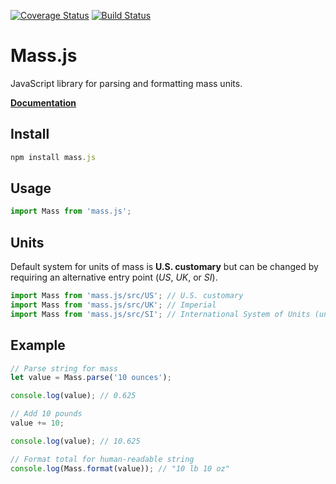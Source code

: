 [![Coverage Status](https://coveralls.io/repos/github/MeekLogic/Mass.js/badge.svg?branch=master)](https://coveralls.io/github/MeekLogic/Mass.js?branch=master) [![Build Status](https://travis-ci.com/MeekLogic/Mass.js.svg?branch=master)](https://travis-ci.com/MeekLogic/Mass.js)

Mass.js
=========
JavaScript library for parsing and formatting mass units.

**[Documentation](https://meeklogic.github.io/Mass.js/)**

Install
-------
```javascript
npm install mass.js
```

Usage
-----
```javascript
import Mass from 'mass.js';
```

Units
--------------
Default system for units of mass is **U.S. customary** but can be changed by requiring an alternative entry point (*US*, *UK*, or *SI*).

```javascript
import Mass from 'mass.js/src/US'; // U.S. customary
import Mass from 'mass.js/src/UK'; // Imperial
import Mass from 'mass.js/src/SI'; // International System of Units (unfinished)
```

Example
-------
```javascript
// Parse string for mass
let value = Mass.parse('10 ounces');

console.log(value); // 0.625

// Add 10 pounds
value += 10;

console.log(value); // 10.625

// Format total for human-readable string
console.log(Mass.format(value)); // "10 lb 10 oz"
```
